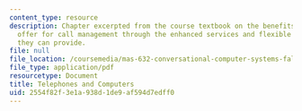 ```yaml
---
content_type: resource
description: Chapter excerpted from the course textbook on the benefits computers
  offer for call management through the enhanced services and flexible call routing
  they can provide.
file: null
file_location: /coursemedia/mas-632-conversational-computer-systems-fall-2008/2554f82f3e1a938d1de9af594d7edff0_schmandt_ch11.pdf
file_type: application/pdf
resourcetype: Document
title: Telephones and Computers
uid: 2554f82f-3e1a-938d-1de9-af594d7edff0
---
```

